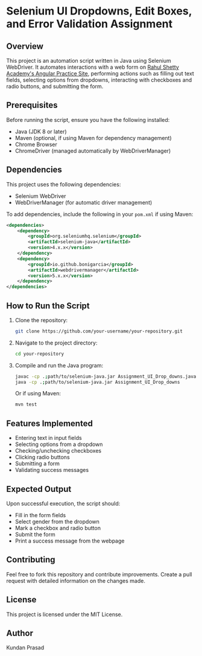 # Selenium UI Dropdowns, Edit Boxes, and Error Validation Assignment

## Overview
This project is an automation script written in Java using Selenium WebDriver. It automates interactions with a web form on [Rahul Shetty Academy's Angular Practice Site](https://rahulshettyacademy.com/angularpractice/), performing actions such as filling out text fields, selecting options from dropdowns, interacting with checkboxes and radio buttons, and submitting the form.

## Prerequisites
Before running the script, ensure you have the following installed:
- Java (JDK 8 or later)
- Maven (optional, if using Maven for dependency management)
- Chrome Browser
- ChromeDriver (managed automatically by WebDriverManager)

## Dependencies
This project uses the following dependencies:
- Selenium WebDriver
- WebDriverManager (for automatic driver management)

To add dependencies, include the following in your `pom.xml` if using Maven:
```xml
<dependencies>
    <dependency>
        <groupId>org.seleniumhq.selenium</groupId>
        <artifactId>selenium-java</artifactId>
        <version>4.x.x</version>
    </dependency>
    <dependency>
        <groupId>io.github.bonigarcia</groupId>
        <artifactId>webdrivermanager</artifactId>
        <version>5.x.x</version>
    </dependency>
</dependencies>
```

## How to Run the Script
1. Clone the repository:
   ```sh
   git clone https://github.com/your-username/your-repository.git
   ```
2. Navigate to the project directory:
   ```sh
   cd your-repository
   ```
3. Compile and run the Java program:
   ```sh
   javac -cp .;path/to/selenium-java.jar Assignment_UI_Drop_downs.java
   java -cp .;path/to/selenium-java.jar Assignment_UI_Drop_downs
   ```
   Or if using Maven:
   ```sh
   mvn test
   ```

## Features Implemented
- Entering text in input fields
- Selecting options from a dropdown
- Checking/unchecking checkboxes
- Clicking radio buttons
- Submitting a form
- Validating success messages

## Expected Output
Upon successful execution, the script should:
- Fill in the form fields
- Select gender from the dropdown
- Mark a checkbox and radio button
- Submit the form
- Print a success message from the webpage

## Contributing
Feel free to fork this repository and contribute improvements. Create a pull request with detailed information on the changes made.

## License
This project is licensed under the MIT License.

## Author
Kundan Prasad

